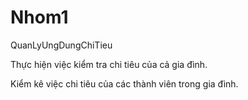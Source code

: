 # Nhom1
QuanLyUngDungChiTieu

Thực hiện việc kiểm tra chi tiêu của cả gia đình.

Kiểm kê việc chi tiêu của các thành viên trong gia đình.

